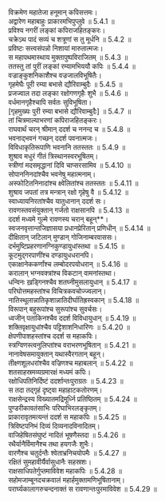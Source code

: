 

  
विक्रमेण महातेजा हनूमान् कपिसत्तमः।  
अद्वारेण महाबाहुः प्राकारमभिपुप्लुवे ॥ 5.4.1 ॥   
प्रविश्य नगरीं लङ्कां कपिराजहितङ्करः।  
चक्रेऽथ पादं सव्यं च शत्रूणां स तु मूर्धनि ॥ 5.4.2 ॥   
प्रविष्टः सत्त्वसंपन्नो निशायां मारुतात्मजः।  
स महापथमास्थाय मुक्तापुष्पविराजितम् ॥ 5.4.3 ॥   
ततस्तु तां पुरीं लङ्कां रम्यामभिययौ कपिः ॥ 5.4.4 ॥   
वज्राङ्कुशनिकाशैश्च वज्रजालविभूषितैः।  
गृहमेघैः पूरी रम्या बभासे द्यौरिवाम्बुदैः ॥ 5.4.5 ॥   
प्रजज्वाल तदा लङ्का रक्षोगणगृहैः शुभै ॥ 5.4.6 ॥   
वर्धमानगृहैश्चापि सर्वतः सुविभूषिता।  
[गृहमुख्यः पुरी रम्या बभासे द्यौरिवाम्बुदैः] ॥ 5.4.7 ॥   
तां चित्रमाल्याभरणां कपिराजहितङ्करः।  
राघवार्थं चरन् श्रीमान् ददर्श च ननन्द च ॥ 5.4.8 ॥   
भवनाद्भवनं गच्छन् ददर्श पवनात्मजः।  
विविधाकृतिरूपाणि भवनानि ततस्ततः ॥ 5.4.9 ॥   
शुश्राव मधुरं गीतं त्रिस्थानस्वरभूषितम्।  
स्त्रीणां मदसमृद्धानां दिवि चाप्सरसामिव ॥ 5.4.10 ॥   
सोपाननिनदांश्चैव भवनेषु महात्मनाम्।  
अस्फोटितनिनादांश्च क्ष्वेलितांश्च ततस्ततः ॥ 5.4.11 ॥   
शुश्राव जपतां तत्र मन्त्रान् रक्षो गृहेषु वै ॥ 5.4.12 ॥   
स्वाध्यायनिरतांश्चैव यातुधानान् ददर्श सः।  
रावणस्तवसंयुक्तान् गर्जतो राक्षसानपि ॥ 5.4.13 ॥   
ददर्श मध्यमे गुल्मे रावणस्य चरान् बहून्**।  
स्वजनवृत्तान्तजिज्ञासया प्रधानप्रेरितान् प्रणिधीन् ॥ 5.4.14 ॥   
दीक्षितान् जटिलान् मुण्डान् गोजिनाम्बरवाससः।  
दर्भमुष्टिप्रहरणानग्निकुण्डायुधांस्तथा ॥ 5.4.15 ॥   
कूटमुद्गरपाणींश्च दण्डायुधधरानपि।  
एकाक्षानेककर्णांश्च लम्बोदरपयोधरान् ॥ 5.4.16 ॥   
करालान् भग्नवक्त्रांश्च विकटान् वामनांस्तथा।  
धन्विनः ख़ड्गिनश्चैव शतघ्नीमुसलायुधान् ॥ 5.4.17 ॥   
परिघोत्तमहस्तांश्च विचित्रकवचोज्ज्वलान्।  
नातिस्थूलान्नातिकृशान्नातिदीर्घातिह्रस्वकान् ॥ 5.4.18 ॥   
विरूपान् बहुरूपांश्च सुरूपांश्च सुवर्चसः।  
ध्वजीन् पताकिनश्चैव ददर्श विविधायुधान् ॥ 5.4.19 ॥   
शक्तिवृक्षायुधांश्चैव पट्टिशाशनिधारिणः ॥ 5.4.20 ॥   
क्षेपणीपाशहस्तांश्च ददर्श स महाकपिः।  
स्त्रग्विणस्त्वनुलिप्तांश्च वराभरणभूषितान् ॥ 5.4.21 ॥   
नानावेषसमायुक्तान् यथास्वैरगतान् बहून्।  
तीक्ष्णशूलधरांश्चैव वज्रिणश्च महाबलान् ॥ 5.4.22 ॥   
शतसाहस्रमव्यग्रमारक्षं मध्यमं कपिः।  
रक्षोधिपतिनिर्दिष्टं ददर्शान्तःपुराग्रतः ॥ 5.4.23 ॥   
स तदा तद्गृहं दृष्ट्वा महाहाटकतोरणम्।  
राक्षसेन्द्रस्य विख्यातमद्रिमूर्ध्नि प्रतिष्ठितम् ॥ 5.4.24 ॥   
पुण्डरीकावतंसाभिः परिघाभिरलङ्कृतम्।  
प्राकारावृतमत्यन्तं ददर्श स महाकपिः ॥ 5.4.25 ॥   
त्रिविष्टपनिभं दिव्यं दिव्यनादविनादितम्।  
वाजिहेषितसंघुष्टं नादितं भूषणैस्तदा ॥ 5.4.26 ॥   
रथैर्यानैर्विमानैश्च तथा हयगजैः शुभैः।  
वारणैश्च चतुर्दन्तैः श्वेताभ्रनिचयोपमैः ॥ 5.4.27 ॥   
रक्षितं सुमहावीर्यैर्वासुधानैः सहस्रशः।  
राक्षसाधिपतेर्गुप्तमाविवेश महाकपिः ॥ 5.4.28 ॥   
सहोमजाम्बूनदचक्रवालं महार्हमुक्तामणिभूषितानाम्।  
परार्घ्यकालागरुचन्दनाक्तं स रावणान्तःपुरमाविवेश ॥ 5.4.29 ॥   
